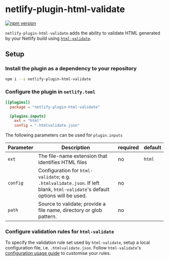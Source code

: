 # netlify-plugin-html-validate

[![npm version](https://badge.fury.io/js/netlify-plugin-html-validate.svg)](https://badge.fury.io/js/netlify-plugin-html-validate)

`netlify-plugin-html-validate` adds the ability to validate HTML generated by your Netlify build using [`html-validate`](https://www.npmjs.com/package/html-validate).

## Setup

### Install the plugin as a dependency to your repository

```sh
npm i --s netlify-plugin-html-validate
```

### Configure the plugin in `netlify.toml`

```toml
[[plugins]]
  package = "netlify-plugin-html-validate"

  [plugins.inputs]
    ext = "html"
    config = ".htmlvalidate.json"
```

The following parameters can be used for `plugin.inputs`

| Parameter | Description                                                                                                                  | required | default |
|-----------|------------------------------------------------------------------------------------------------------------------------------|----------|---------|
| `ext`     | The file-name extension that identifies HTML files                                                                           | no       | `html`  |
| `config`  | Configuration for `html-validate`; e.g. `.htmlvalidate.json`. If left blank, `html-validate`'s default options will be used. | no       |         |
| `path`  | Source to validate; provide a file name, directory or glob pattern. | no       |         |

### Configure validation rules for `html-validate`

To specify the validation rule set used by `html-validate`, setup a local configuration file, i.e. `.htmlvalidate.json`. Follow `html-validate`'s [configuration usage guide](https://html-validate.org/usage/index.html#configuration) to customise your rules.
